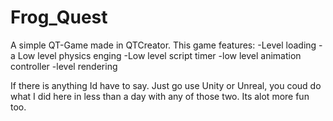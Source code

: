 # Frog_Quest
A simple QT-Game made in QTCreator. 
This game features:
-Level loading
-a Low level physics enging
-Low level script timer
-low level animation controller
-level rendering

If there is anything Id have to say. Just go use Unity or Unreal, you coud do what I did here in less than a day with any of those two. Its alot more fun too. 
